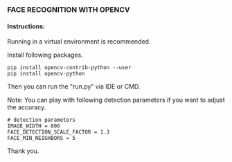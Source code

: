 ### FACE RECOGNITION WITH OPENCV

#### Instructions:

Running in a virtual environment is recommended.

Install following packages.

```
pip install opencv-contrib-python --user
pip install opencv-python
```

Then you can run the "run.py" via IDE or CMD.

Note: You can play with following detection parameters if you want to adjust the accuracy.

```
# detection parameters
IMAGE_WIDTH = 800
FACE_DETECTION_SCALE_FACTOR = 1.3
FACE_MIN_NEIGHBORS = 5
```

Thank you.
